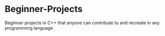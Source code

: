 # Beginner-Projects
Beginner projects in C++ that anyone can contribute to and recreate in any programming language.
